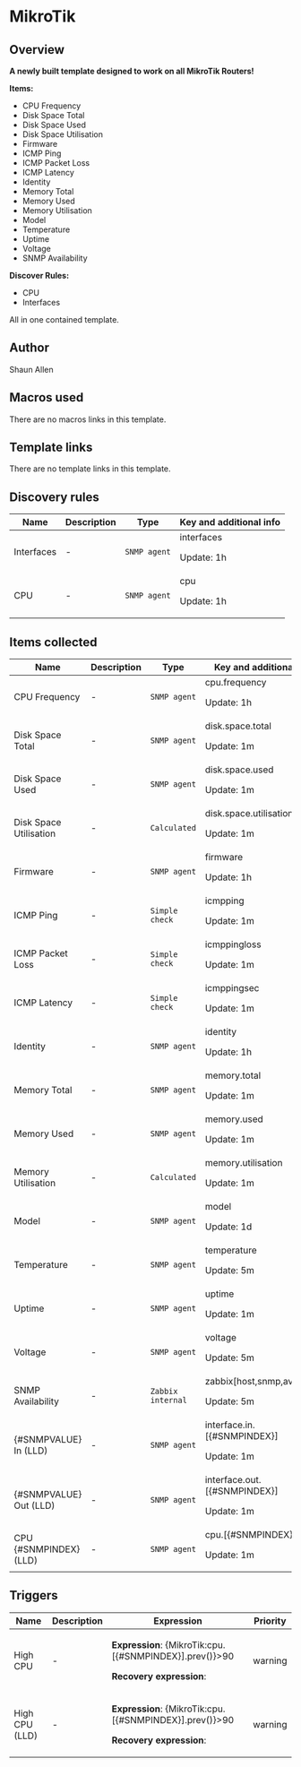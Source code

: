 # MikroTik

## Overview

**A newly built template designed to work on all MikroTik Routers!**


**Items:**


* CPU Frequency
* Disk Space Total
* Disk Space Used
* Disk Space Utilisation
* Firmware
* ICMP Ping
* ICMP Packet Loss
* ICMP Latency
* Identity
* Memory Total
* Memory Used
* Memory Utilisation
* Model
* Temperature
* Uptime
* Voltage
* SNMP Availability


**Discover Rules:**


* CPU
* Interfaces


All in one contained template.

## Author

Shaun Allen

## Macros used

There are no macros links in this template.

## Template links

There are no template links in this template.

## Discovery rules

|Name|Description|Type|Key and additional info|
|----|-----------|----|----|
|Interfaces|<p>-</p>|`SNMP agent`|interfaces<p>Update: 1h</p>|
|CPU|<p>-</p>|`SNMP agent`|cpu<p>Update: 1h</p>|
## Items collected

|Name|Description|Type|Key and additional info|
|----|-----------|----|----|
|CPU Frequency|<p>-</p>|`SNMP agent`|cpu.frequency<p>Update: 1h</p>|
|Disk Space Total|<p>-</p>|`SNMP agent`|disk.space.total<p>Update: 1m</p>|
|Disk Space Used|<p>-</p>|`SNMP agent`|disk.space.used<p>Update: 1m</p>|
|Disk Space Utilisation|<p>-</p>|`Calculated`|disk.space.utilisation<p>Update: 1m</p>|
|Firmware|<p>-</p>|`SNMP agent`|firmware<p>Update: 1h</p>|
|ICMP Ping|<p>-</p>|`Simple check`|icmpping<p>Update: 1m</p>|
|ICMP Packet Loss|<p>-</p>|`Simple check`|icmppingloss<p>Update: 1m</p>|
|ICMP Latency|<p>-</p>|`Simple check`|icmppingsec<p>Update: 1m</p>|
|Identity|<p>-</p>|`SNMP agent`|identity<p>Update: 1h</p>|
|Memory Total|<p>-</p>|`SNMP agent`|memory.total<p>Update: 1m</p>|
|Memory Used|<p>-</p>|`SNMP agent`|memory.used<p>Update: 1m</p>|
|Memory Utilisation|<p>-</p>|`Calculated`|memory.utilisation<p>Update: 1m</p>|
|Model|<p>-</p>|`SNMP agent`|model<p>Update: 1d</p>|
|Temperature|<p>-</p>|`SNMP agent`|temperature<p>Update: 5m</p>|
|Uptime|<p>-</p>|`SNMP agent`|uptime<p>Update: 1m</p>|
|Voltage|<p>-</p>|`SNMP agent`|voltage<p>Update: 5m</p>|
|SNMP Availability|<p>-</p>|`Zabbix internal`|zabbix[host,snmp,available]<p>Update: 5m</p>|
|{#SNMPVALUE} In (LLD)|<p>-</p>|`SNMP agent`|interface.in.[{#SNMPINDEX}]<p>Update: 1m</p>|
|{#SNMPVALUE} Out (LLD)|<p>-</p>|`SNMP agent`|interface.out.[{#SNMPINDEX}]<p>Update: 1m</p>|
|CPU {#SNMPINDEX} (LLD)|<p>-</p>|`SNMP agent`|cpu.[{#SNMPINDEX}]<p>Update: 1m</p>|
## Triggers

|Name|Description|Expression|Priority|
|----|-----------|----------|--------|
|High CPU|<p>-</p>|<p>**Expression**: {MikroTik:cpu.[{#SNMPINDEX}].prev()}>90</p><p>**Recovery expression**: </p>|warning|
|High CPU (LLD)|<p>-</p>|<p>**Expression**: {MikroTik:cpu.[{#SNMPINDEX}].prev()}>90</p><p>**Recovery expression**: </p>|warning|

